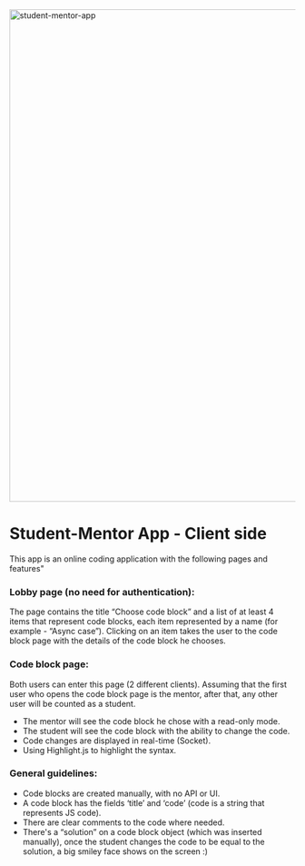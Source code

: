 
<img width="867" alt="student-mentor-app" src="https://github.com/dinzur/student-mentor-app-server/assets/111651697/86f80406-73f5-4748-a228-dddaf1441914">

# Student-Mentor App - Client side

This app is an online coding application with the following pages and features"

### Lobby page (no need for authentication):
The page contains the title “Choose code block” and a list of at least 4 items that represent code blocks, each item represented by a name (for example - “Async case”).
Clicking on an item takes the user to the code block page with the details of the code block he chooses.

### Code block page:
Both users can enter this page (2 different clients).
Assuming that the first user who opens the code block page is the mentor, after that, any other user will be counted as a student.

* The mentor will see the code block he chose with a read-only mode.
* The student will see the code block with the ability to change the code.
* Code changes are displayed in real-time (Socket).
* Using Highlight.js to highlight the syntax.

### General guidelines:

* Code blocks are created manually, with no API or UI.
* A code block has the fields ‘title’ and ‘code’ (code is a string that represents JS code).
* There are clear comments to the code where needed.
* There's a “solution” on a code block object (which was inserted manually), once the student changes the code to be equal to the solution, a big smiley face shows on the screen :)
